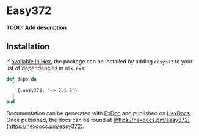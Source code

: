# Easy372

**TODO: Add description**

## Installation

If [available in Hex](https://hex.pm/docs/publish), the package can be installed
by adding `easy372` to your list of dependencies in `mix.exs`:

```elixir
def deps do
  [
    {:easy372, "~> 0.1.0"}
  ]
end
```

Documentation can be generated with [ExDoc](https://github.com/elixir-lang/ex_doc)
and published on [HexDocs](https://hexdocs.pm). Once published, the docs can
be found at [https://hexdocs.pm/easy372](https://hexdocs.pm/easy372).

